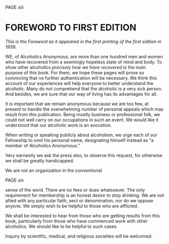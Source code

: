 PAGE xiii

# FOREWORD TO FIRST EDITION

_This is the Foreword as it appeared in the first printing of the first edition in 1939._

WE, of Alcoholics Anonymous, are more than one hundred men and women who have recovered from a seemingly hopeless state of mind and body. To show other alcoholics _precisely how we have recovered_ is the main purpose of this book. For them, we hope these pages will prove so convincing that no further authentication will be necessary. We think this account of our experiences will help everyone to better understand the alcoholic. Many do not comprehend that the alcoholic is a very sick person. And besides, we are sure that our way of living has its advantages for all.

  It is important that we remain anonymous because we are too few, at present to handle the overwhelming number of personal appeals which may result from this publication. Being mostly business or professional folk, we could not well carry on our occupations in such an event. We would like it understood that our alcoholic work is an avocation.

  When writing or speaking publicly about alcoholism, we urge each of our Fellowship to omit his personal name, designating himself instead as “a member of Alcoholics Anonymous.”

  Very earnestly we ask the press also, to observe this request, for otherwise we shall be greatly handicapped.

  We are not an organization in the conventional

PAGE xiv

sense of the word. There are no fees or dues whatsoever. The only requirement for membership is an honest desire to stop drinking. We are not allied with any particular faith, sect or denomination, nor do we oppose anyone. We simply wish to be helpful to those who are afflicted.

  We shall be interested to hear from those who are getting results from this book, particularly from those who have commenced work with other alcoholics. We should like to be helpful to such cases.

  Inquiry by scientific, medical, and religious societies will be welcomed.

